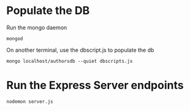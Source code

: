 

# Populate the DB

Run the  mongo daemon
```
mongod
```

On another terminal, use the dbscript.js to populate the db
```
mongo localhost/authorsdb --quiet dbscripts.js
```

# Run the Express Server endpoints

```
nodemon server.js
```


